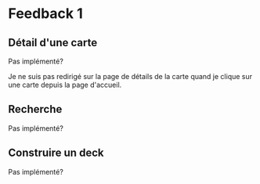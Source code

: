 # Feedback 1


## Détail d'une carte


Pas implémenté?


Je ne suis pas redirigé sur la page de détails de la carte quand je clique sur une carte depuis la page d'accueil.




## Recherche


Pas implémenté?





## Construire un deck


Pas implémenté?


